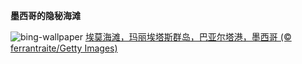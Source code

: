 
**墨西哥的隐秘海滩**

![bing-wallpaper](https://www.bing.com/th?id=OHR.HiddenBeach_ZH-CN8410568637_1920x1080.jpg)
[埃莫海滩，玛丽埃塔斯群岛，巴亚尔塔港，墨西哥 (© ferrantraite/Getty Images)](https://www.bing.com/search?q=%E7%8E%9B%E4%B8%BD%E5%9F%83%E5%A1%94%E6%96%AF%E7%BE%A4%E5%B2%9B%E5%9F%83%E8%8E%AB%E6%B5%B7%E6%BB%A9&amp;form=hpcapt&amp;mkt=zh-cn)
  